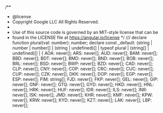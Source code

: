 /**
 * @license
 * Copyright Google LLC All Rights Reserved.
 *
 * Use of this source code is governed by an MIT-style license that can be
 * found in the LICENSE file at https://angular.io/license
 */
/// <amd-module name="@angular/common/locales/fi" />
declare function plural(val: number): number;
declare const _default: (string | number | number[] | (string | undefined)[] | typeof plural | (string[] | undefined)[] | {
    AOA: never[];
    ARS: never[];
    AUD: never[];
    BAM: never[];
    BBD: never[];
    BDT: never[];
    BMD: never[];
    BND: never[];
    BOB: never[];
    BRL: never[];
    BSD: never[];
    BWP: never[];
    BZD: never[];
    CAD: never[];
    CLP: never[];
    CNY: never[];
    COP: never[];
    CRC: never[];
    CUC: never[];
    CUP: never[];
    CZK: never[];
    DKK: never[];
    DOP: never[];
    EGP: never[];
    ESP: never[];
    FIM: string[];
    FJD: never[];
    FKP: never[];
    GEL: never[];
    GIP: never[];
    GNF: never[];
    GTQ: never[];
    GYD: never[];
    HKD: never[];
    HNL: never[];
    HRK: never[];
    HUF: never[];
    IDR: never[];
    ILS: never[];
    INR: never[];
    ISK: never[];
    JMD: never[];
    KHR: never[];
    KMF: never[];
    KPW: never[];
    KRW: never[];
    KYD: never[];
    KZT: never[];
    LAK: never[];
    LBP: never[];
 